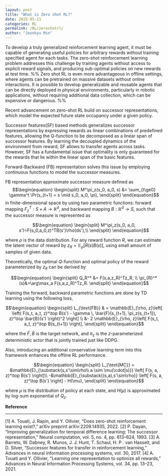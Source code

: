 ```yaml
---
layout: post
title: "What is Zero shot RL?"
date: 2025-05-11
categories: RL
permalink: /RL/zeroshotrl/
author: "Joonkyu Min"
---
```



To develop a truly generalized reinforcement learning agent, it must be capable of generating useful policies for arbitrary rewards without training specified agent for each tasks.
The zero-shot reinforcement learning problem addresses this challenge by training agents without access to explicit reward signals, and producing sub-optimal policies on new rewards at test time.
%% Zero shot RL is even more advantageous in offline settings, where agents can be pretrained on massive datasets without online interactions.
It is possible to develop generalizable and reusable agents that can be directly deployed in physical environments, particularly in robotic applications, without requiring additional data collection, which can be expensive or dangerous. %%

Recent advancement on zero-shot RL build on successor representations, which model the expected future state occupancy under a given policy.

Successor features(SF) based methods generalizes successor representations by expressing rewards as linear combinations of predefined features, allowing the Q-function to be decomposed as a linear span of successor features.
By learning the decoupled dynamics of the environment from reward, SF allows to transfer agents across tasks.
However, SF has a fundamental issue that optimality is only guaranteed for the rewards that lie within the linear span of the basic features.

Forward-Backward (FB) representation solves this issue by employing continuous functions to model the successor measures.

FB representation approximate successor measure defined as  
$$\begin{equation}
\begin{split}
M^\pi_z(s_0, a_0, s) &= \sum_{t\ge0} \gamma^t \Pr(s_{t+1} = s \mid s_0, a_0, \pi),
\end{split}
\end{equation}$$
in finite-dimensional space by using two parametric functions: forward mapping $F_{z}^T: S\times A\to \mathbb{R}^d$, and backward mapping $B: \mathbb{R}^d\to S$, such that the successor measure is represented as 

$$\begin{equation}
\begin{split}
M^\pi_z(s_0, a_0, s')=F(s_0,a_0,z)^TB(s')\rho(ds'),\\
\end{split}
\end{equation}$$

where $\rho$ is the data distribution.
For any reward function $R$, we can estimate the latent vector of reward by $z_R =\mathbb{E}_\rho[R(s)B(s)]$, using small amount of samples of given data.

Theoretically, the optimal $Q$-function and optimal policy of the reward parameterized by $z_R$ can be derived by 

$$\begin{equation}
    \begin{split}
        Q_R^* &= F(s,a,z_R)^Tz_R, \\
        \pi_{R}^*(s)&=\arg\max_a  F(s,a,z_R)^Tz_R.
    \end{split}
\end{equation}$$

Training the forward, backward parametric functions are done by TD learning using the following loss,

$$\begin{equation}
\begin{split}
L_{\text{FB}} & = \mathbb{E}_{\rho, z}\left[ \left( F(s_t, a_t, z)^\top B(s') - \gamma \, \bar{F}(s_{t+1}, \pi_z(s_{t+1}), z)^\top \bar{B}(s') \right)^2 \right] \\
&- 2 \mathbb{E}_{\rho, z}\left[ F(s_t, a_t, z)^\top B(s_{t+1}) \right],
\end{split}
\end{equation}$$

where the $\bar{F}, \bar{B}$ is the target network, and $\pi_z$ is the $z$-parameterized deterministic actor that is jointly trained just like DDPG.

Also, introducing an additional conservative learning term into this framework enhances the offline RL performance.

$$\begin{equation}
\begin{split}
    L_{\text{MC}} = 
&\mathbb{E}_{\substack{s,s'\sim\rho\\ a \sim \mu(\cdot|s)}}
\left[ F(s, a, z)^\top B(s') \right]\\
	-&\mathbb{E}_{\substack{(s,a),s'\sim\rho}}
\left[ F(s, a, z)^\top B(s') \right] - H(\mu),
\end{split}
\end{equation}$$

where $\mu$ is the distribution of policy at each state, and $H(\mu)$ is approximated by log-sum exponential of $Q_z$.

**Reference**

---
[1] A. Touati, J. Rapin, and Y. Ollivier, “Does zero-shot reinforcement learning exist?,” arXiv preprint arXiv:2209.14935, 2022.
[2] P. Dayan, “Improving generalization for temporal difference learning: The successor representation,” Neural computation, vol. 5, no. 4,
pp. 613–624, 1993.
[3] A. Barreto, W. Dabney, R. Munos, J. J. Hunt, T. Schaul, H. P . van Hasselt, and D. Silver, “Successor features for transfer in reinforcement learning,” Advances in neural information processing systems, vol. 30, 2017.
[4] A. Touati and Y. Ollivier, “Learning one representation to optimize all rewards,” Advances in Neural Information Processing Systems, vol. 34, pp. 13–23, 2021.
